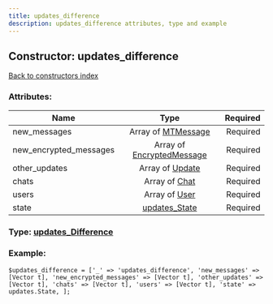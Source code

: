 ```yaml
---
title: updates_difference
description: updates_difference attributes, type and example
---
```

## Constructor: updates\_difference  
[Back to constructors index](index.md)



### Attributes:

| Name     |    Type       | Required |
|----------|:-------------:|---------:|
|new\_messages|Array of [MTMessage](../types/MTMessage.md) | Required|
|new\_encrypted\_messages|Array of [EncryptedMessage](../types/EncryptedMessage.md) | Required|
|other\_updates|Array of [Update](../types/Update.md) | Required|
|chats|Array of [Chat](../types/Chat.md) | Required|
|users|Array of [User](../types/User.md) | Required|
|state|[updates\_State](../types/updates_State.md) | Required|



### Type: [updates\_Difference](../types/updates_Difference.md)


### Example:

```
$updates_difference = ['_' => 'updates_difference', 'new_messages' => [Vector t], 'new_encrypted_messages' => [Vector t], 'other_updates' => [Vector t], 'chats' => [Vector t], 'users' => [Vector t], 'state' => updates.State, ];
```